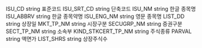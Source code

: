 ISU_CD string 표준코드
ISU_SRT_CD string 단축코드
ISU_NM string 한글 종목명
ISU_ABBRV string 한글 종목약명
ISU_ENG_NM string 영문 종목명
LIST_DD string 상장일
MKT_TP_NM string 시장구분
SECUGRP_NM string 증권구분
SECT_TP_NM string 소속부
KIND_STKCERT_TP_NM string 주식종류
PARVAL string 액면가
LIST_SHRS string 상장주식수

